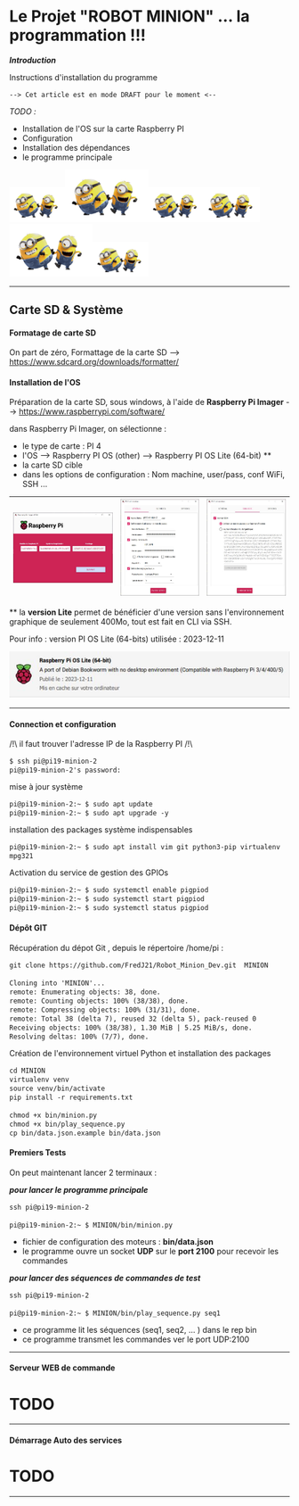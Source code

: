 # Le Projet "ROBOT MINION" ... la programmation !!!

***Introduction***

Instructions d'installation du programme

    --> Cet article est en mode DRAFT pour le moment <--

*TODO :*
- Installation de l'OS sur la carte Raspberry PI
- Configuration
- Installation des dépendances
- le programme principale



<img src="img/minion.gif" width=100px /><img src="img/minion.gif" width=150px /><img src="img/minion.gif" width=100px /><img src="img/minion.gif" width=100px /><img src="img/minion.gif" width=150px /><img src="img/minion.gif" width=100px />

---
## Carte SD & Système


#### Formatage de carte SD

On part de zéro, Formattage de la carte SD --> https://www.sdcard.org/downloads/formatter/


#### Installation de l'OS

Préparation de la carte SD, sous windows, à l'aide de **Raspberry Pi Imager** --> https://www.raspberrypi.com/software/

dans Raspberry Pi Imager, on sélectionne :
- le type de carte : PI 4
- l'OS  --> Raspberry PI OS (other) -->  Raspberry PI OS Lite (64-bit) **
- la carte SD cible
- dans les options de configuration : Nom machine, user/pass, conf WiFi, SSH ...


| <a href="img/pi_imager.JPG"><img src="img/pi_imager.JPG" width="100%"></a> | <a href="img/pi_imager_os_custom_1.JPG"><img src="img/pi_imager_os_custom_1.JPG" width="100%"></a> | <a href="img/pi_imager_os_custom_2.JPG"><img src="img/pi_imager_os_custom_2.JPG" width="100%"></a> |
|-----|-----|-----|



** la **version Lite** permet de bénéficier d'une version sans l'environnement graphique de seulement 400Mo, tout est fait en CLI via SSH.

Pour info : version PI OS Lite (64-bits) utilisée : 2023-12-11

![Pi version](img/Pi_OS_Lite.JPG)



---

#### Connection et configuration

/!\ il faut trouver l'adresse IP de la Raspberry PI /!\

    $ ssh pi@pi19-minion-2
    pi@pi19-minion-2's password:

mise à jour système

    pi@pi19-minion-2:~ $ sudo apt update    
    pi@pi19-minion-2:~ $ sudo apt upgrade -y

installation des packages système indispensables

    pi@pi19-minion-2:~ $ sudo apt install vim git python3-pip virtualenv mpg321


Activation du service de gestion des GPIOs

    pi@pi19-minion-2:~ $ sudo systemctl enable pigpiod
    pi@pi19-minion-2:~ $ sudo systemctl start pigpiod
    pi@pi19-minion-2:~ $ sudo systemctl status pigpiod



#### Dépôt GIT

Récupération du dépot Git , depuis le répertoire /home/pi :

    git clone https://github.com/FredJ21/Robot_Minion_Dev.git  MINION

    Cloning into 'MINION'...
    remote: Enumerating objects: 38, done.
    remote: Counting objects: 100% (38/38), done.
    remote: Compressing objects: 100% (31/31), done.
    remote: Total 38 (delta 7), reused 32 (delta 5), pack-reused 0
    Receiving objects: 100% (38/38), 1.30 MiB | 5.25 MiB/s, done.
    Resolving deltas: 100% (7/7), done.

Création de l'environnement virtuel Python et installation des packages

    cd MINION
    virtualenv venv
    source venv/bin/activate
    pip install -r requirements.txt

    chmod +x bin/minion.py
    chmod +x bin/play_sequence.py
    cp bin/data.json.example bin/data.json


#### Premiers Tests

On peut maintenant lancer 2 terminaux  :

***pour lancer le programme principale***


    ssh pi@pi19-minion-2

    pi@pi19-minion-2:~ $ MINION/bin/minion.py

- fichier de configuration des moteurs : **bin/data.json**
- le programme ouvre un socket **UDP** sur le **port 2100** pour recevoir les commandes


***pour lancer des séquences de commandes de test***


    ssh pi@pi19-minion-2

    pi@pi19-minion-2:~ $ MINION/bin/play_sequence.py seq1

- ce programme lit les séquences (seq1, seq2, ... ) dans le rep bin
- ce programme transmet les commandes ver le port UDP:2100


---

#### Serveur WEB de commande


# TODO


---

#### Démarrage Auto des services

# TODO















  ---
